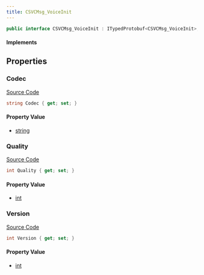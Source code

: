 ```yaml
---
title: CSVCMsg_VoiceInit
---
```


```csharp
public interface CSVCMsg_VoiceInit : ITypedProtobuf<CSVCMsg_VoiceInit>, INativeHandle, INetMessage<CSVCMsg_VoiceInit>, IDisposable
```

#### Implements

## Properties

### Codec

[Source Code](https://github.com/swiftly-solution/swiftlys2/blob/beta/managed/src/SwiftlyS2.Generated/Protobufs/Interfaces/CSVCMsg_VoiceInit.cs#L21)

```csharp
string Codec { get; set; }
```

#### Property Value

- [string](https://learn.microsoft.com/dotnet/api/system.string)

### Quality

[Source Code](https://github.com/swiftly-solution/swiftlys2/blob/beta/managed/src/SwiftlyS2.Generated/Protobufs/Interfaces/CSVCMsg_VoiceInit.cs#L18)

```csharp
int Quality { get; set; }
```

#### Property Value

- [int](https://learn.microsoft.com/dotnet/api/system.int32)

### Version

[Source Code](https://github.com/swiftly-solution/swiftlys2/blob/beta/managed/src/SwiftlyS2.Generated/Protobufs/Interfaces/CSVCMsg_VoiceInit.cs#L24)

```csharp
int Version { get; set; }
```

#### Property Value

- [int](https://learn.microsoft.com/dotnet/api/system.int32)

